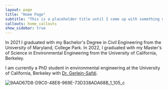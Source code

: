 ```yaml
---
layout: page
title: "Home Page"
subtitle: "This is a placeholder title until I come up with something more celever"
callouts: home_callouts
show_sidebar: true
---
```


In 2021 I graduated with my Bachelor's Degree in Civil Engineering from the 
University of Maryland, College Park. In 2022, I graduated with my Master's of Science in Environmental Engineering from the University of California, Berkeley. 


I am currently a PhD student in environmental engineering at the University of California, Berkeley with [Dr. Gerlein-Safdi](https://twitter.com/cgerleinsafdi?lang=en). 

![9AAD67D8-D9C0-48E8-969E-73D338ADA68B_1_105_c](https://user-images.githubusercontent.com/61629920/180067984-62f74d98-afcb-4d74-88ed-4376bc50dc1d.jpeg)
